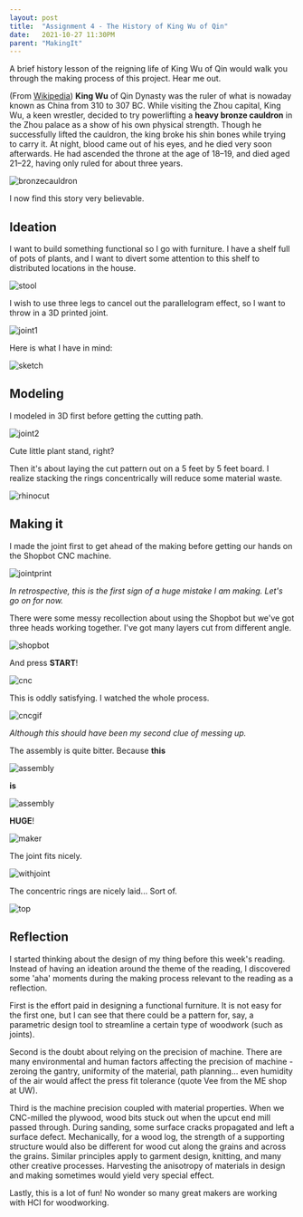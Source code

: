 ```yaml
---
layout: post
title:  "Assignment 4 - The History of King Wu of Qin"
date:   2021-10-27 11:30PM
parent: "MakingIt"
---
```

A brief history lesson of the reigning life of King Wu of Qin would walk you through the making process of this project. Hear me out.

(From [Wikipedia](https://en.wikipedia.org/wiki/King_Wu_of_Qin)) **King Wu** of Qin Dynasty was the ruler of what is nowaday known as China from 310 to 307 BC. While visiting the Zhou capital, King Wu, a keen wrestler, decided to try powerlifting a **heavy bronze cauldron** in the Zhou palace as a show of his own physical strength. Though he successfully lifted the cauldron, the king broke his shin bones while trying to carry it. At night, blood came out of his eyes, and he died very soon afterwards. He had ascended the throne at the age of 18–19, and died aged 21–22, having only ruled for about three years.

![bronzecauldron](https://upload.wikimedia.org/wikipedia/commons/5/50/Liu_Ding.jpg)

 I now find this story very believable.

## Ideation

I want to build something functional so I go with furniture. I have a shelf full of pots of plants, and I want to divert some attention to this shelf to distributed locations in the house.

![stool](../files/project4/project4_stool.jpeg)

I wish to use three legs to cancel out the parallelogram effect, so I want to throw in a 3D printed joint.

![joint1](../files/project4/project4_joint.jpeg)

Here is what I have in mind:

![sketch](../files/project4/project4_sketch.jpg)

## Modeling

I modeled in 3D first before getting the cutting path.

![joint2](../files/project4/project4_model.jpg)

Cute little plant stand, right?

Then it's about laying the cut pattern out on a 5 feet by 5 feet board. I realize stacking the rings concentrically will reduce some material waste.

![rhinocut](../files/project4/project4_rhinocut.jpg)

## Making it

I made the joint first to get ahead of the making before getting our hands on the Shopbot CNC machine.

![jointprint](../files/project4/project4_jointprint.jpg)

*In retrospective, this is the first sign of a huge mistake I am making. Let's go on for now.*

There were some messy recollection about using the Shopbot but we've got three heads working together. I've got many layers cut from different angle.

![shopbot](../files/project4/project4_shopbot.jpg)

And press **START**!

![cnc](../files/project4/project4_cnc.jpg)

This is oddly satisfying. I watched the whole process.

![cncgif](../files/project4/project4_cnc.gif)

*Although this should have been my second clue of messing up.*

The assembly is quite bitter. Because **this**

![assembly](../files/project4/project4_assembly.jpg)

**is**

![assembly](../files/project4/project4_peak.jpg)

**HUGE**!

![maker](../files/project4/project4_maker.jpg)

The joint fits nicely.

![withjoint](../files/project4/project4_withjoint.jpg)

The concentric rings are nicely laid... Sort of.

![top](../files/project4/project4_top.jpg)


## Reflection

I started thinking about the design of my thing before this week's reading. Instead of having an ideation around the theme of the reading, I discovered some 'aha' moments during the making process relevant to the reading as a reflection.

First is the effort paid in designing a functional furniture. It is not easy for the first one, but I can see that there could be a pattern for, say, a parametric design tool to streamline a certain type of woodwork (such as joints).

Second is the doubt about relying on the precision of machine. There are many environmental and human factors affecting the precision of machine - zeroing the gantry, uniformity of the material, path planning... even humidity of the air would affect the press fit tolerance (quote Vee from the ME shop at UW).

Third is the machine precision coupled with material properties. When we CNC-milled the plywood, wood bits stuck out when the upcut end mill passed through. During sanding, some surface cracks propagated and left a surface defect. Mechanically, for a wood log, the strength of a supporting structure would also be different for wood cut along the grains and across the grains. Similar principles apply to garment design, knitting, and many other creative processes. Harvesting the anisotropy of materials in design and making sometimes would yield very special effect.

Lastly, this is a lot of fun! No wonder so many great makers are working with HCI for woodworking.

